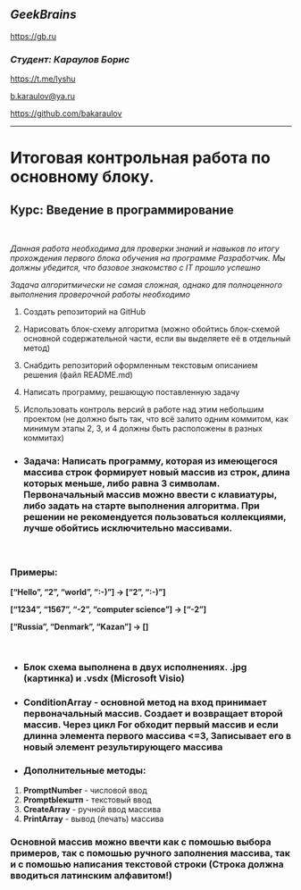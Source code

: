 ## ***GeekBrains*** 
https://gb.ru <br></p>

### ***Студент: Караулов Борис*** 
https://t.me/lyshu <br></p> b.karaulov@ya.ru <br></p> https://github.com/bakaraulov<br></p>


________________________

# Итоговая контрольная работа по основному блоку.
## Курс: Введение в программирование
<br></p>

*Данная работа необходима для проверки знаний и навыков по итогу прохождения первого блока обучения на программе Разработчик. Мы должны убедится, что базовое знакомство с IT прошло успешно*

*Задача алгоритмически не самая сложная, однако для полноценного выполнения проверочной работы необходимо*
<br></p>

1. Создать репозиторий на GitHub

2. Нарисовать блок-схему алгоритма (можно обойтись блок-схемой основной содержательной части, если вы выделяете её в отдельный метод)

3. Снабдить репозиторий оформленным текстовым описанием решения (файл README.md)

4. Написать программу, решающую поставленную задачу

5. Использовать контроль версий в работе над этим небольшим проектом (не должно быть так, что всё залито одним коммитом, как минимум этапы 2, 3, и 4 должны быть расположены в разных коммитах)

* ### Задача: Написать программу, которая из имеющегося массива строк формирует новый массив из строк, длина которых меньше, либо равна 3 символам. Первоначальный массив можно ввести с клавиатуры, либо задать на старте выполнения алгоритма. При решении не рекомендуется пользоваться коллекциями, лучше обойтись исключительно массивами.<br></p><br></p>

### Примеры:<br></p>
**[“Hello”, “2”, “world”, “:-)”] → [“2”, “:-)”] <br></p>
[“1234”, “1567”, “-2”, “computer science”] → [“-2”] <br></p>
[“Russia”, “Denmark”, “Kazan”] → []**<br></p><br></p>

* ### Блок схема выполнена в двух исполнениях. .jpg (картинка) и .vsdx (Microsoft Visio)<br></p>

* ### **ConditionArray** - основной метод на вход принимает первоначальный массив. Создает и возвращает второй массив. Через цикл For обходит первый массив и если длинна элемента первого массива  <=3, Записывает его в новый элемент результирующего массива<br></p>

* ### Дополнительные методы:<br></p>
1) **PromptNumber** - числовой ввод
2) **PromptЫекштп** - текстовый ввод
3) **CreateArray** - ручной ввод массива
4) **PrintArray** - вывод (печать) массива

### **Основной массив можно ввечти как с помошью выбора примеров, так с помошью ручного заполнения массива, так и с помошью написания текстовой строки (Строка должна вводиться латинским алфавитом!)**